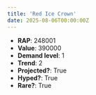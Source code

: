 ```yaml
---
title: 'Red Ice Crown'
date: 2025-08-06T00:00:00Z
---
```

- **RAP**: 248001
- **Value**: 390000
- **Demand level**: 1
- **Trend**: 2
- **Projected?**: True
- **Hyped?**: True
- **Rare?**: True
